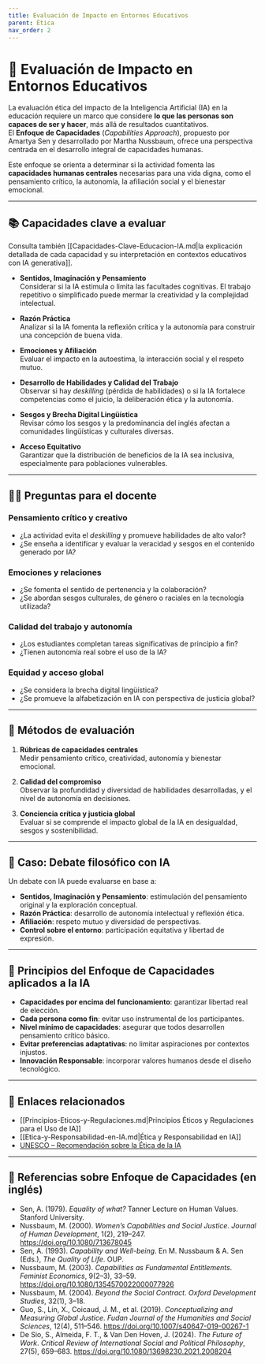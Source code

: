 ```yaml
---
title: Evaluación de Impacto en Entornos Educativos
parent: Ética
nav_order: 2
---
```


# 📝 Evaluación de Impacto en Entornos Educativos

La evaluación ética del impacto de la Inteligencia Artificial (IA) en la educación requiere un marco que considere **lo que las personas son capaces de ser y hacer**, más allá de resultados cuantitativos.  
El **Enfoque de Capacidades** (*Capabilities Approach*), propuesto por Amartya Sen y desarrollado por Martha Nussbaum, ofrece una perspectiva centrada en el desarrollo integral de capacidades humanas.

Este enfoque se orienta a determinar si la actividad fomenta las **capacidades humanas centrales** necesarias para una vida digna, como el pensamiento crítico, la autonomía, la afiliación social y el bienestar emocional.

---


## 📚 Capacidades clave a evaluar

Consulta también [[Capacidades-Clave-Educacion-IA.md|la explicación detallada de cada capacidad y su interpretación en contextos educativos con IA generativa]].

- **Sentidos, Imaginación y Pensamiento**  
  Considerar si la IA estimula o limita las facultades cognitivas. El trabajo repetitivo o simplificado puede mermar la creatividad y la complejidad intelectual.

- **Razón Práctica**  
  Analizar si la IA fomenta la reflexión crítica y la autonomía para construir una concepción de buena vida.

- **Emociones y Afiliación**  
  Evaluar el impacto en la autoestima, la interacción social y el respeto mutuo.

- **Desarrollo de Habilidades y Calidad del Trabajo**  
  Observar si hay *deskilling* (pérdida de habilidades) o si la IA fortalece competencias como el juicio, la deliberación ética y la autonomía.

- **Sesgos y Brecha Digital Lingüística**  
  Revisar cómo los sesgos y la predominancia del inglés afectan a comunidades lingüísticas y culturales diversas.

- **Acceso Equitativo**  
  Garantizar que la distribución de beneficios de la IA sea inclusiva, especialmente para poblaciones vulnerables.

---

## 🧑‍🏫 Preguntas para el docente

### Pensamiento crítico y creativo
- ¿La actividad evita el *deskilling* y promueve habilidades de alto valor?  
- ¿Se enseña a identificar y evaluar la veracidad y sesgos en el contenido generado por IA?

### Emociones y relaciones
- ¿Se fomenta el sentido de pertenencia y la colaboración?  
- ¿Se abordan sesgos culturales, de género o raciales en la tecnología utilizada?

### Calidad del trabajo y autonomía
- ¿Los estudiantes completan tareas significativas de principio a fin?  
- ¿Tienen autonomía real sobre el uso de la IA?

### Equidad y acceso global
- ¿Se considera la brecha digital lingüística?  
- ¿Se promueve la alfabetización en IA con perspectiva de justicia global?

---

## 📏 Métodos de evaluación

1. **Rúbricas de capacidades centrales**  
   Medir pensamiento crítico, creatividad, autonomía y bienestar emocional.

2. **Calidad del compromiso**  
   Observar la profundidad y diversidad de habilidades desarrolladas, y el nivel de autonomía en decisiones.

3. **Conciencia crítica y justicia global**  
   Evaluar si se comprende el impacto global de la IA en desigualdad, sesgos y sostenibilidad.

---

## 💬 Caso: Debate filosófico con IA

Un debate con IA puede evaluarse en base a:
- **Sentidos, Imaginación y Pensamiento**: estimulación del pensamiento original y la exploración conceptual.
- **Razón Práctica**: desarrollo de autonomía intelectual y reflexión ética.
- **Afiliación**: respeto mutuo y diversidad de perspectivas.
- **Control sobre el entorno**: participación equitativa y libertad de expresión.

---

## 📌 Principios del Enfoque de Capacidades aplicados a la IA

- **Capacidades por encima del funcionamiento**: garantizar libertad real de elección.  
- **Cada persona como fin**: evitar uso instrumental de los participantes.  
- **Nivel mínimo de capacidades**: asegurar que todos desarrollen pensamiento crítico básico.  
- **Evitar preferencias adaptativas**: no limitar aspiraciones por contextos injustos.  
- **Innovación Responsable**: incorporar valores humanos desde el diseño tecnológico.

---

## 🔗 Enlaces relacionados
- [[Principios-Eticos-y-Regulaciones.md|Principios Éticos y Regulaciones para el Uso de IA]]
- [[Etica-y-Responsabilidad-en-IA.md|Ética y Responsabilidad en IA]]
- [UNESCO – Recomendación sobre la Ética de la IA](https://unesdoc.unesco.org/ark:/48223/pf0000381137_spa)

---

## 📖 Referencias sobre Enfoque de Capacidades (en inglés)
- Sen, A. (1979). *Equality of what?* Tanner Lecture on Human Values. Stanford University.  
- Nussbaum, M. (2000). *Women’s Capabilities and Social Justice*. *Journal of Human Development*, 1(2), 219–247. https://doi.org/10.1080/713678045  
- Sen, A. (1993). *Capability and Well-being*. En M. Nussbaum & A. Sen (Eds.), *The Quality of Life*. OUP.  
- Nussbaum, M. (2003). *Capabilities as Fundamental Entitlements*. *Feminist Economics*, 9(2–3), 33–59. https://doi.org/10.1080/1354570022000077926  
- Nussbaum, M. (2004). *Beyond the Social Contract*. *Oxford Development Studies*, 32(1), 3–18.  
- Guo, S., Lin, X., Coicaud, J. M., et al. (2019). *Conceptualizing and Measuring Global Justice*. *Fudan Journal of the Humanities and Social Sciences*, 12(4), 511–546. https://doi.org/10.1007/s40647-019-00267-1  
- De Sio, S., Almeida, F. T., & Van Den Hoven, J. (2024). *The Future of Work*. *Critical Review of International Social and Political Philosophy*, 27(5), 659–683. https://doi.org/10.1080/13698230.2021.2008204  
